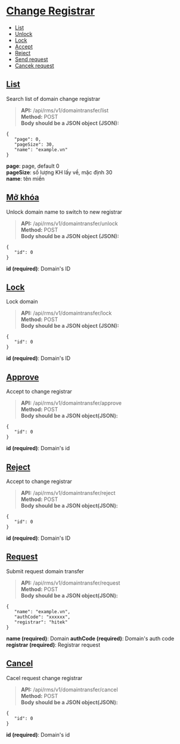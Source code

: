 # [Change Registrar](#domaintransfer)
* [List](#danh-sách)
* [Unlock](#mở-khóa)
* [Lock](#khóa)
* [Accept](#chấp-nhận)
* [Reject](#từ-chối)
* [Send request](#gửi-yêu-cầu)
* [Cancek request](#hủy-bỏ-yêu-cầu)
## [List](#search)
Search list of domain change registrar 
> **API:** /api/rms/v1/domaintransfer/list  
> **Method:** POST  
> **Body should be a JSON object (JSON):**   
```
{
   "page": 0,
   "pageSize": 30,
   "name": "example.vn"
}
```
**page**: page, default 0  
**pageSize**: số lượng KH lấy về, mặc định 30  
**name**: tên miền  

## [Mở khóa](#unlock)
Unlock domain name to switch to new registrar
> **API:** /api/rms/v1/domaintransfer/unlock  
> **Method:** POST  
> **Body should be a JSON object (JSON):**   
```
{
   "id": 0
}
```
**id (required)**: Domain's ID  

## [Lock](#lock)
Lock domain
> **API:** /api/rms/v1/domaintransfer/lock  
> **Method:** POST  
> **Body should be a JSON object (JSON):**   
```
{
   "id": 0
}
```
**id (required)**: Domain's ID  

## [Approve](#approve)
Accept to change registrar
> **API:** /api/rms/v1/domaintransfer/approve  
> **Method:** POST  
> **Body should be a JSON object(JSON):**   
```
{
   "id": 0
}
```
**id (required)**: Domain's id  

## [Reject](#reject)
Accept to change registrar
> **API:** /api/rms/v1/domaintransfer/reject  
> **Method:** POST  
> **Body should be a JSON object(JSON):**   
```
{
   "id": 0
}
```
**id (required)**: Domain's ID

## [Request](#request)
Submit request domain transfer
> **API:** /api/rms/v1/domaintransfer/request  
> **Method:** POST  
> **Body should be a JSON object(JSON):**   
```
{
   "name": "example.vn",
   "authCode": "xxxxxx",
   "registrar": "hitek"
}
```
**name (required)**: Domain
**authCode (required)**: Domain's auth code
**registrar (required)**: Registrar request

## [Cancel](#cancel)
Cacel request change registrar
> **API:** /api/rms/v1/domaintransfer/cancel  
> **Method:** POST  
> **Body should be a JSON object(JSON):**   
```
{
   "id": 0
}
```
**id (required)**: Domain's id
